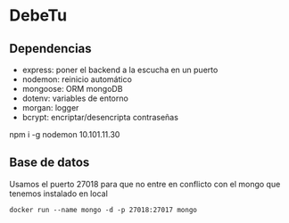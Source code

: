 # DebeTu

## Dependencias

- express: poner el backend a la escucha en un puerto
- nodemon: reinicio automático
- mongoose: ORM mongoDB
- dotenv: variables de entorno
- morgan: logger
- bcrypt: encriptar/desencripta contraseñas

npm i -g nodemon
10.101.11.30

## Base de datos

Usamos el puerto 27018 para que no entre en conflicto con el mongo que tenemos instalado en local
```
docker run --name mongo -d -p 27018:27017 mongo
``` 
